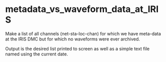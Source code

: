 # metadata_vs_waveform_data_at_IRIS
Make a list of all channels (net-sta-loc-chan) for which we have meta-data  at the IRIS DMC but for which no waveforms were ever archived.

Output is the desired list printed to screen as well as a simple text file named using the current date.


